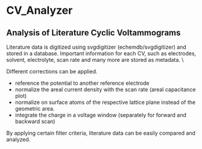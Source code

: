 # CV_Analyzer
## Analysis of Literature Cyclic Voltammograms

Literature data is digitized using svgdigitizer (echemdb/svgdigitizer) and stored in a database.
Important information for each CV, such as electrodes, solvent, electrolyte, scan rate and many more are stored as metadata. \\

Different corrections can be applied.

- reference the potential to another reference electrode
- normalize the areal current density with the scan rate (areal capacitance plot)
- normalize on surface atoms of the respective lattice plane instead of the geometric area.
- integrate the charge in a voltage window (separately for forward and backward scan)

By applying certain filter criteria, literature data can be easily compared and analyzed.



